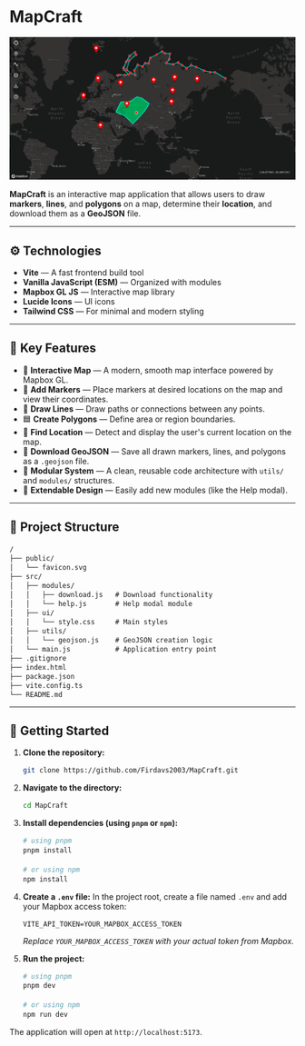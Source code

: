 # MapCraft

![Demo](public/demo.png)

**MapCraft** is an interactive map application that allows users to draw **markers**, **lines**, and **polygons** on a map, determine their **location**, and download them as a **GeoJSON** file.

---

## ⚙️ Technologies

-   **Vite** — A fast frontend build tool
-   **Vanilla JavaScript (ESM)** — Organized with modules
-   **Mapbox GL JS** — Interactive map library
-   **Lucide Icons** — UI icons
-   **Tailwind CSS** — For minimal and modern styling

---

## 🚀 Key Features

-   🧭 **Interactive Map** — A modern, smooth map interface powered by Mapbox GL.
-   📍 **Add Markers** — Place markers at desired locations on the map and view their coordinates.
-   📏 **Draw Lines** — Draw paths or connections between any points.
-   🟦 **Create Polygons** — Define area or region boundaries.
-   📡 **Find Location** — Detect and display the user's current location on the map.
-   💾 **Download GeoJSON** — Save all drawn markers, lines, and polygons as a `.geojson` file.
-   🧩 **Modular System** — A clean, reusable code architecture with `utils/` and `modules/` structures.
-   🔧 **Extendable Design** — Easily add new modules (like the Help modal).

---

## 📁 Project Structure

```
/
├── public/
│   └── favicon.svg
├── src/
│   ├── modules/
│   │   ├── download.js   # Download functionality
│   │   └── help.js       # Help modal module
│   ├── ui/
│   │   └── style.css     # Main styles
│   ├── utils/
│   │   └── geojson.js    # GeoJSON creation logic
│   └── main.js           # Application entry point
├── .gitignore
├── index.html
├── package.json
├── vite.config.ts
└── README.md
```

---

## 🚀 Getting Started

1.  **Clone the repository:**
    ```bash
    git clone https://github.com/Firdavs2003/MapCraft.git
    ```

2.  **Navigate to the directory:**
    ```bash
    cd MapCraft
    ```

3.  **Install dependencies (using `pnpm` or `npm`):**
    ```bash
    # using pnpm
    pnpm install

    # or using npm
    npm install
    ```

4.  **Create a `.env` file:**
    In the project root, create a file named `.env` and add your Mapbox access token:
    ```env
    VITE_API_TOKEN=YOUR_MAPBOX_ACCESS_TOKEN
    ```
    *Replace `YOUR_MAPBOX_ACCESS_TOKEN` with your actual token from Mapbox.*

5.  **Run the project:**
    ```bash
    # using pnpm
    pnpm dev

    # or using npm
    npm run dev
    ```

The application will open at `http://localhost:5173`.
